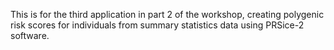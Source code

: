 This is for the third application in part 2 of the workshop, creating polygenic risk scores for individuals from summary statistics data using PRSice-2 software.
